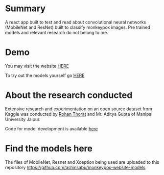 # Summary
A react app built to test and read about convolutional neural networks (MobileNet and ResNet) built to classify monkeypox images.
Pre trained models and relevant research do not belong to me.

# Demo
You may visit the website <a href="https://monkeypoxdetect.firebaseapp.com/" target = "_blank" >HERE</a>

To try out the models yourself go <a href="https://monkeypoxdetect.firebaseapp.com/try/" target = "_blank">HERE</a>

# About the research conducted
Extensive research and experimentation on an open source dataset from Kaggle was conducted by <a href = "https://www.linkedin.com/in/rohan-thorat-b1655a253/">Rohan Thorat</a> and Mr. Aditya Gupta of Manipal University Jaipur.

Code for model development is available <a href="https://github.com/rohanthorat27/Monkeypox-Detection" target = "_blank">here</a>

# Find the models here
The files of MobileNet, Resnet and Xception being used are uploaded to this repository 
https://github.com/ashinsabu/monkeypox-website-models
